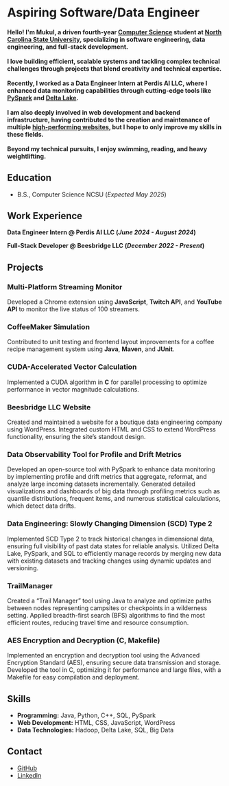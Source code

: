 # Aspiring Software/Data Engineer

#### Hello! I'm Mukul, a driven fourth-year [Computer Science](https://www.csc.ncsu.edu/) student at [North Carolina State University](https://www.ncsu.edu/), specializing in software engineering, data engineering, and full-stack development. <br>   <br>  I love building efficient, scalable systems and tackling complex technical challenges through projects that blend creativity and technical expertise. <br>   <br>    Recently, I worked as a Data Engineer Intern at Perdis AI LLC, where I enhanced data monitoring capabilities through cutting-edge tools like [PySpark](https://spark.apache.org/docs/latest/api/python/) and [Delta Lake](https://docs.databricks.com/delta/index.html).  <br>    <br>   I am also deeply involved in web development and backend infrastructure, having contributed to the creation and maintenance of multiple [high-performing websites](https://beesbridge.us/), but I hope to only improve my skills in these fields. <br>   <br>   Beyond my technical pursuits, I enjoy swimming, reading, and heavy weightlifting.

## Education
- B.S., Computer Science NCSU (_Expected May 2025_)

## Work Experience
**Data Engineer Intern @ Perdis AI LLC (_June 2024 - August 2024_)**

**Full-Stack Developer @ Beesbridge LLC (_December 2022 - Present_)**

## Projects
### Multi-Platform Streaming Monitor
Developed a Chrome extension using **JavaScript**, **Twitch API**, and **YouTube API** to monitor the live status of 100 streamers.

### CoffeeMaker Simulation
Contributed to unit testing and frontend layout improvements for a coffee recipe management system using **Java**, **Maven**, and **JUnit**.

### CUDA-Accelerated Vector Calculation
Implemented a CUDA algorithm in **C** for parallel processing to optimize performance in vector magnitude calculations.

### Beesbridge LLC Website
Created and maintained a website for a boutique data engineering company using WordPress.
Integrated custom HTML and CSS to extend WordPress functionality, ensuring the site’s standout design.

### Data Observability Tool for Profile and Drift Metrics
Developed an open-source tool with PySpark to enhance data monitoring by implementing profile and drift metrics that aggregate, reformat, and analyze large incoming datasets incrementally.
Generated detailed visualizations and dashboards of big data through profiling metrics such as quantile distributions, frequent items, and numerous statistical calculations, which detect data drifts.

### Data Engineering: Slowly Changing Dimension (SCD) Type 2
Implemented SCD Type 2 to track historical changes in dimensional data, ensuring full visibility of past data states for reliable analysis.
Utilized Delta Lake, PySpark, and SQL to efficiently manage records by merging new data with existing datasets and tracking changes using dynamic updates and versioning.

### TrailManager
Created a “Trail Manager” tool using Java to analyze and optimize paths between nodes representing campsites or checkpoints in a wilderness setting.
Applied breadth-first search (BFS) algorithms to find the most efficient routes, reducing travel time and resource consumption.

### AES Encryption and Decryption (C, Makefile)
Implemented an encryption and decryption tool using the Advanced Encryption Standard (AES), ensuring secure data transmission and storage.
Developed the tool in C, optimizing it for performance and large files, with a Makefile for easy compilation and deployment.

## Skills
- **Programming:** Java, Python, C++, SQL, PySpark
- **Web Development:** HTML, CSS, JavaScript, WordPress
- **Data Technologies:** Hadoop, Delta Lake, SQL, Big Data

## Contact
- [GitHub](https://github.com/muksaw)
- [LinkedIn](https://www.linkedin.com/in/mukul-sauhta-4b4276234/)
